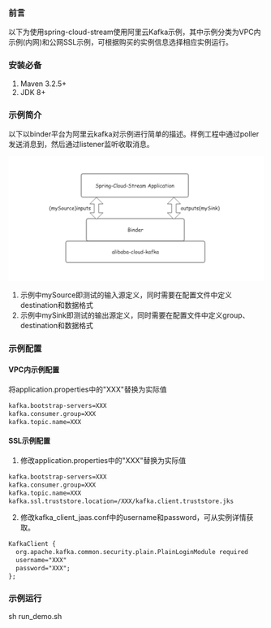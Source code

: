 ### 前言
以下为使用spring-cloud-stream使用阿里云Kafka示例，其中示例分类为VPC内示例(内网)和公网SSL示例，可根据购买的实例信息选择相应实例运行。

### 安装必备
1. Maven 3.2.5+
2. JDK 8+ 

### 示例简介
以下以binder平台为阿里云kafka对示例进行简单的描述。样例工程中通过poller发送消息到，然后通过listener监听收取消息。

![image](../images/spring-cloud-kafka-demo.png)
 
1. 示例中mySource即测试的输入源定义，同时需要在配置文件中定义destination和数据格式
2. 示例中mySink即测试的输出源定义，同时需要在配置文件中定义group、destination和数据格式

### 示例配置

#### VPC内示例配置

将application.properties中的"XXX"替换为实际值

```
kafka.bootstrap-servers=XXX
kafka.consumer.group=XXX
kafka.topic.name=XXX
```
#### SSL示例配置

1. 修改application.properties中的"XXX"替换为实际值

```
kafka.bootstrap-servers=XXX
kafka.consumer.group=XXX
kafka.topic.name=XXX
kafka.ssl.truststore.location=/XXX/kafka.client.truststore.jks
```

2. 修改kafka_client_jaas.conf中的username和password，可从实例详情获取。

```
KafkaClient {
  org.apache.kafka.common.security.plain.PlainLoginModule required
  username="XXX"
  password="XXX";
};

```

### 示例运行
sh run_demo.sh 